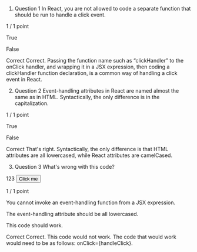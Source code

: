 1.  Question 1
    In React, you are not allowed to code a separate function that should be run to handle a click event.

1 / 1 point

True

False

Correct
Correct. Passing the function name such as “clickHandler” to the onClick handler, and wrapping it in a JSX expression, then coding a clickHandler function declaration, is a common way of handling a click event in React.

2.  Question 2
    Event-handling attributes in React are named almost the same as in HTML. Syntactically, the only difference is in the capitalization.

1 / 1 point

True

False

Correct
That's right. Syntactically, the only difference is that HTML attributes are all lowercased, while React attributes are camelCased.

3.  Question 3
    What's wrong with this code?

123
<button onClick={handleClick()}>
Click me
</button>

1 / 1 point

You cannot invoke an event-handling function from a JSX expression.

The event-handling attribute should be all lowercased.

This code should work.

Correct
Correct. This code would not work. The code that would work would need to be as follows: onClick={handleClick}.
